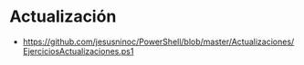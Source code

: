 # Actualización
- https://github.com/jesusninoc/PowerShell/blob/master/Actualizaciones/EjerciciosActualizaciones.ps1
